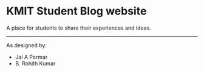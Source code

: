 # KMIT Student Blog website

A place for students to share their experiences and ideas.

---

As designed by:  
  - Jai A Parmar  
  - B. Rohith Kumar
